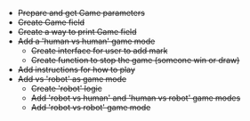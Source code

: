 
* ~~Prepare and get Game parameters~~
* ~~Create Game field~~
* ~~Create a way to print Game field~~
* ~~Add a 'human vs human' game mode~~
    * ~~Create interface for user to add mark~~
    * ~~Create function to stop the game (someone win or draw)~~
* ~~Add instructions for how to play~~
* ~~Add vs 'robot' as game mode~~
    * ~~Create 'robot' logic~~
    * ~~Add 'robot vs human' and 'human vs robot' game modes~~
    * ~~Add 'robot vs robot' game mode~~
